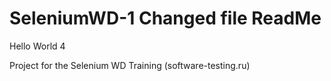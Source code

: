 # SeleniumWD-1 Changed file ReadMe

Hello World 4


Project for the Selenium WD Training (software-testing.ru)
